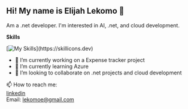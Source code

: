 ## Hi! My name is Elijah Lekomo 👋  
Am a .net developer. I'm interested in AI, .net, and cloud development.    

   
 __Skills__    
 
 [![My Skills](https://skillicons.dev/icons?i=cs,dotnet,cpp,js,html,css,react,angular,bootstrap,git,github,)](https://skillicons.dev)

- 🔭 I’m currently working on a Expense tracker project
- 🌱 I’m currently learning Azure
- 👯 I’m looking to collaborate on .net projects and cloud development

📫 How to reach me:   
[linkedin](https://www.linkedin.com/in/lekomo-elijah/)   
Email: lekomoe@gmail.com

